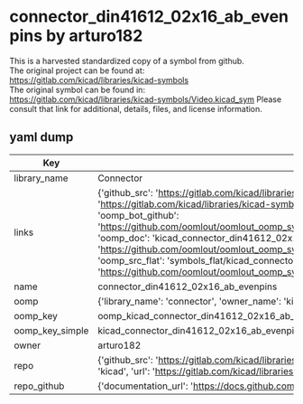 # connector_din41612_02x16_ab_evenpins by arturo182  
This is a harvested standardized copy of a symbol from github.  
The original project can be found at:  
https://gitlab.com/kicad/libraries/kicad-symbols  
The original symbol can be found in:
https://gitlab.com/kicad/libraries/kicad-symbols/Video.kicad_sym
Please consult that link for additional, details, files, and license information.  
## yaml dump  
| Key | Value |  
| --- | --- |  
| library_name | Connector |  
| links | {'github_src': 'https://gitlab.com/kicad/libraries/kicad-symbols/Video.kicad_sym', 'github_src_repo': 'https://gitlab.com/kicad/libraries/kicad-symbols', 'oomp_bot': 'kicad_connector_din41612_02x16_ab_evenpins/working', 'oomp_bot_github': 'https://github.com/oomlout/oomlout_oomp_symbol_bot/tree/main/kicad_connector_din41612_02x16_ab_evenpins/working', 'oomp_doc': 'kicad_connector_din41612_02x16_ab_evenpins/working', 'oomp_doc_github': 'https://github.com/oomlout/oomlout_oomp_symbol_doc/tree/main/kicad_connector_din41612_02x16_ab_evenpins/working', 'oomp_src_flat': 'symbols_flat/kicad_connector_din41612_02x16_ab_evenpins/working', 'oomp_src_flat_github': 'https://github.com/oomlout/oomlout_oomp_symbol_src/tree/main/kicad_connector_din41612_02x16_ab_evenpins/working'} |  
| name | connector_din41612_02x16_ab_evenpins |  
| oomp | {'library_name': 'connector', 'owner_name': 'kicad', 'symbol_name': 'connector_din41612_02x16_ab_evenpins'} |  
| oomp_key | oomp_kicad_connector_din41612_02x16_ab_evenpins |  
| oomp_key_simple | kicad_connector_din41612_02x16_ab_evenpins |  
| owner | arturo182 |  
| repo | {'github_src': 'https://gitlab.com/kicad/libraries/kicad-symbols/Video.kicad_sym', 'name': 'libraries/kicad-symbols', 'owner': 'kicad', 'url': 'https://gitlab.com/kicad/libraries/kicad-symbols'} |  
| repo_github | {'documentation_url': 'https://docs.github.com/rest/repos/repos#get-a-repository', 'message': 'Not Found'} |  


